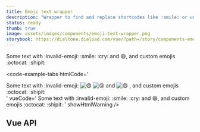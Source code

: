 ```yaml
---
title: Emoji text wrapper
description: "Wrapper to find and replace shortcodes like :smile: or unicode chars such as 😄 with our custom Emojis implementation."
status: ready
thumb: true
image: assets/images/components/emoji-text-wrapper.png
storybook: https://dialtone.dialpad.com/vue/?path=/story/components-emoji-text-wrapper--default
---
```


<code-well-header>
  <dt-emoji-text-wrapper>
    Some text with :invalid-emoji: :smile: :cry: and 😄, and custom emojis :octocat: :shipit:
  </dt-emoji-text-wrapper>
</code-well-header>

<code-example-tabs
htmlCode='
<div class="d-emoji-text-wrapper">
  <span> Some text with :invalid-emoji: </span>
  <span class="d-emoji d-icon d-icon--size-500">
    <div aria-busy="true" role="status" aria-label="" class="d-icon d-icon--size-500" style="display: none;">
      <div class="skeleton-placeholder d-bar-circle skeleton-placeholder--animate" style="animation-delay: 0ms; animation-duration: 1000ms; min-width: 100%; max-width: 100%; min-height: 100%; max-height: 100%;"></div>
    </div>
    <img class="d-icon d-icon--size-500" aria-label="grinning face with smiling eyes" alt="😄" title="grinning face with smiling eyes" src="https://cdn.jsdelivr.net/joypixels/assets/6.6/png/unicode/32/1f604.png" style="" />
  </span>
  <span> </span>
  <span class="d-emoji d-icon d-icon--size-500">
    <div aria-busy="true" role="status" aria-label="" class="d-icon d-icon--size-500" style="display: none;">
      <div class="skeleton-placeholder d-bar-circle skeleton-placeholder--animate" style="animation-delay: 0ms; animation-duration: 1000ms; min-width: 100%; max-width: 100%; min-height: 100%; max-height: 100%;"></div>
    </div>
    <img class="d-icon d-icon--size-500" aria-label="crying face" alt="😢" title="crying face" src="https://cdn.jsdelivr.net/joypixels/assets/6.6/png/unicode/32/1f622.png" style="" />
  </span>
  <span> and </span>
  <span class="d-emoji d-icon d-icon--size-500">
    <div aria-busy="true" role="status" aria-label="" class="d-icon d-icon--size-500" style="display: none;">
      <div class="skeleton-placeholder d-bar-circle skeleton-placeholder--animate" style="animation-delay: 0ms; animation-duration: 1000ms; min-width: 100%; max-width: 100%; min-height: 100%; max-height: 100%;"></div>
    </div>
    <img class="d-icon d-icon--size-500" aria-label="grinning face with smiling eyes" alt="😄" title="grinning face with smiling eyes" src="https://cdn.jsdelivr.net/joypixels/assets/6.6/png/unicode/32/1f604.png" style="" />
  </span>
  <span>, and custom emojis :octocat: :shipit: </span>
</div>
'
vueCode='
<dt-emoji-text-wrapper>
  Some text with :invalid-emoji: :smile: :cry: and 😄, and custom emojis :octocat: :shipit:
</dt-emoji-text-wrapper>
'
showHtmlWarning />

## Vue API

<component-vue-api component-name="emojitextwrapper" />
